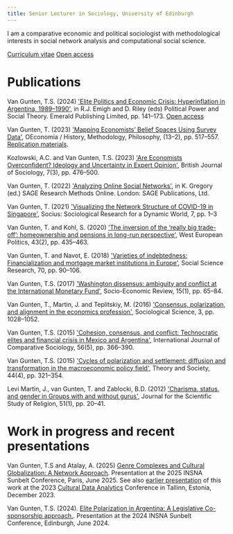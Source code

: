 ```yaml
---
title: Senior Lecturer in Sociology, University of Edinburgh
---
```


I am a comparative economic and political sociologist with methodological interests in social network analysis and computational social science.

[Curriculum vitae](cv/cv.pdf) [Open access](https://www.research.ed.ac.uk/en/persons/tod-van-gunten/publications/)

# Publications

Van Gunten, T.S. (2024) ['Elite Politics and Economic Crisis: Hyperinflation in Argentina, 1989–1990'](https://doi.org/10.1108/S0198-871920240000041006), in R.J. Emigh and D. Riley (eds) Political Power and Social Theory. Emerald Publishing Limited, pp. 141–173. [Open access](https://www.research.ed.ac.uk/en/publications/elite-politics-and-economic-crisis-hyperinflation-in-argentina-19)

Van Gunten, T. (2023) ['Mapping Economists’ Belief Spaces Using Survey Data'](https://doi.org/10.4000/oeconomia.15158), OEconomia / History, Methodology, Philosophy, (13–2), pp. 517–557. [Replication materials](https://osf.io/hse9p/).

Kozlowski, A.C. and Van Gunten, T.S. (2023) ['Are Economists Overconfident? Ideology and Uncertainty in Expert Opinion'](https://onlinelibrary.wiley.com/doi/10.1111/1468-4446.13001), British Journal of Sociology, 7(3), pp. 476–500.

Van Gunten, T. (2022) ['Analyzing Online Social Networks'](https://methods.sagepub.com/how-to-guide/analyzing-online-social-networks), in K. Gregory (ed.) SAGE Research Methods Online. London: SAGE Publications, Ltd.

Van Gunten, T. (2021) ['Visualizing the Network Structure of COVID-19 in Singapore'](https://doi.org/10.1177/23780231211000171), Socius: Sociological Research for a Dynamic World, 7, pp. 1–3

Van Gunten, T. and Kohl, S. (2020) ['The inversion of the ‘really big trade-off’: homeownership and pensions in long-run perspective'](https://doi.org/10.1080/01402382.2019.1609285), West European Politics, 43(2), pp. 435–463.

Van Gunten, T. and Navot, E. (2018) ['Varieties of indebtedness: Financialization and mortgage market institutions in Europe'](https://doi.org/10.1016/j.ssresearch.2017.11.005), Social Science Research, 70, pp. 90–106.

Van Gunten, T.S. (2017) ['Washington dissensus: ambiguity and conflict at the International Monetary Fund'](https://doi.org/10.1093/ser/mwv032), Socio-Economic Review, 15(1), pp. 65–84.

Van Gunten, T., Martin, J. and Teplitskiy, M. (2016) ['Consensus, polarization, and alignment in the economics profession'](https://doi.org/10.15195/v3.a45), Sociological Science, 3, pp. 1028–1052.

Van Gunten, T.S. (2015) ['Cohesion, consensus, and conflict: Technocratic elites and financial crisis in Mexico and Argentina'](https://doi.org/10.1177/0020715215626238), International Journal of Comparative Sociology, 56(5), pp. 366–390.

Van Gunten, T.S. (2015) ['Cycles of polarization and settlement: diffusion and transformation in the macroeconomic policy field'](https://doi.org/10.1007/s11186-015-9253-8), Theory and Society, 44(4), pp. 321–354.

Levi Martin, J., van Gunten, T. and Zablocki, B.D. (2012) ['Charisma, status, and gender in Groups with and without gurus'](https://doi.org/10.1111/j.1468-5906.2011.01633.x), Journal for the Scientific Study of Religion, 51(1), pp. 20–41.

# Work in progress and recent presentations

Van Gunten, T.S and Atalay, A. (2025) [Genre Complexes and Cultural Globalization: A Network Approach](doc/spotify_sunbelt.pdf). Presentation at the 2025 INSNA Sunbelt Conference, Paris, June 2025. See also [earlier presentation](doc/spotify_cudan.pdf) of this work at the 2023 [Cultural Data Analytics](https://cudan.tlu.ee/conference/) Conference in Tallinn, Estonia, December 2023.

Van Gunten, T.S. (2024). [Elite Polarization in Argentina: A Legislative Co-sponsorship approach.](doc/cosponsorship_sunbelt.pdf). Presentation at the 2024 INSNA Sunbelt Conference, Edinburgh, June 2024.



